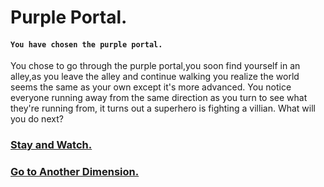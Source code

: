# Purple Portal.
#### `You have chosen the purple portal.`
You chose to go through the purple portal,you soon find yourself in an alley,as you leave the alley and continue walking you realize the world seems the same as your own except it's more advanced. You notice everyone running away from the same direction as you turn to see what they're running from, it turns out a superhero is fighting a villian. What will you do next?

### [Stay and Watch.](villian/stay-to-watch.md)
### [Go to Another Dimension.](medieval/another-dimension.md)
